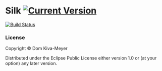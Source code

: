 # Silk  [![Current Version](https://clojars.org/com.domkm/silk/latest-version.svg)](https://clojars.org/com.domkm/silk)
[![Build Status](https://circleci.com/gh/DomKM/silk/tree/fsm.svg?style=svg)](https://circleci.com/gh/DomKM/silk)

### License

Copyright &copy; Dom Kiva-Meyer

Distributed under the Eclipse Public License either version 1.0 or (at your option) any later version.
